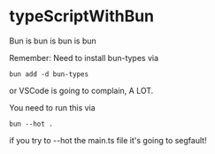 # typeScriptWithBun
 Bun is bun is bun is bun

Remember: Need to install bun-types via
```
bun add -d bun-types 
```
or VSCode is going to complain, A LOT.

You need to run this via
```
bun --hot .
```

if you try to --hot the main.ts file it's going to segfault!